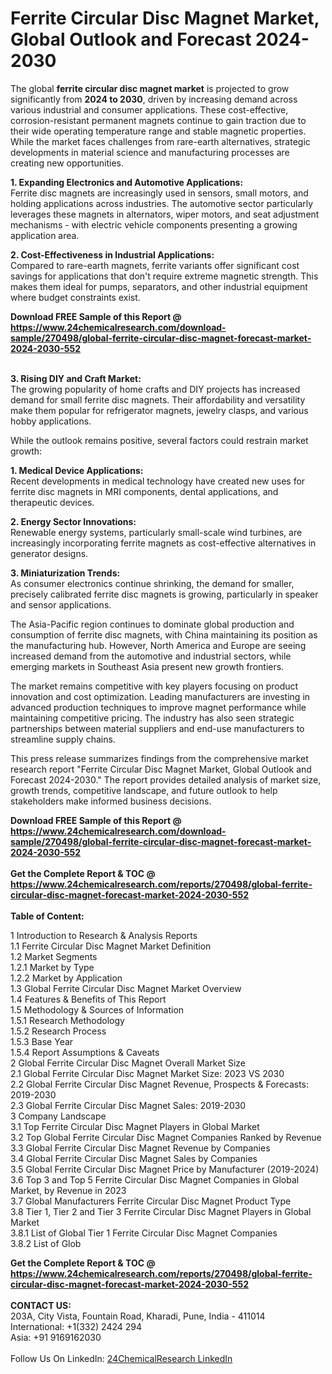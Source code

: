 <h1>Ferrite Circular Disc Magnet Market, Global Outlook and Forecast 2024-2030</h1><p>The global <strong>ferrite circular disc magnet market</strong> is projected to grow significantly from <strong>2024 to 2030</strong>, driven by increasing demand across various industrial and consumer applications. These cost-effective, corrosion-resistant permanent magnets continue to gain traction due to their wide operating temperature range and stable magnetic properties. While the market faces challenges from rare-earth alternatives, strategic developments in material science and manufacturing processes are creating new opportunities.</p><p><strong>1. Expanding Electronics and Automotive Applications:</strong><br>
Ferrite disc magnets are increasingly used in sensors, small motors, and holding applications across industries. The automotive sector particularly leverages these magnets in alternators, wiper motors, and seat adjustment mechanisms - with electric vehicle components presenting a growing application area.</p><p><strong>2. Cost-Effectiveness in Industrial Applications:</strong><br>
Compared to rare-earth magnets, ferrite variants offer significant cost savings for applications that don't require extreme magnetic strength. This makes them ideal for pumps, separators, and other industrial equipment where budget constraints exist.</p><div><b>Download FREE Sample of this Report @ 
            <a href="https://www.24chemicalresearch.com/download-sample/270498/global-ferrite-circular-disc-magnet-forecast-market-2024-2030-552">
            https://www.24chemicalresearch.com/download-sample/270498/global-ferrite-circular-disc-magnet-forecast-market-2024-2030-552</a></b></div><br><p><strong>3. Rising DIY and Craft Market:</strong><br>
The growing popularity of home crafts and DIY projects has increased demand for small ferrite disc magnets. Their affordability and versatility make them popular for refrigerator magnets, jewelry clasps, and various hobby applications.</p><p>While the outlook remains positive, several factors could restrain market growth:</p><p><strong>1. Medical Device Applications:</strong><br>
Recent developments in medical technology have created new uses for ferrite disc magnets in MRI components, dental applications, and therapeutic devices.</p><p><strong>2. Energy Sector Innovations:</strong><br>
Renewable energy systems, particularly small-scale wind turbines, are increasingly incorporating ferrite magnets as cost-effective alternatives in generator designs.</p><p><strong>3. Miniaturization Trends:</strong><br>
As consumer electronics continue shrinking, the demand for smaller, precisely calibrated ferrite disc magnets is growing, particularly in speaker and sensor applications.</p><p>The Asia-Pacific region continues to dominate global production and consumption of ferrite disc magnets, with China maintaining its position as the manufacturing hub. However, North America and Europe are seeing increased demand from the automotive and industrial sectors, while emerging markets in Southeast Asia present new growth frontiers.</p><p>The market remains competitive with key players focusing on product innovation and cost optimization. Leading manufacturers are investing in advanced production techniques to improve magnet performance while maintaining competitive pricing. The industry has also seen strategic partnerships between material suppliers and end-use manufacturers to streamline supply chains.</p><p>This press release summarizes findings from the comprehensive market research report "Ferrite Circular Disc Magnet Market, Global Outlook and Forecast 2024-2030." The report provides detailed analysis of market size, growth trends, competitive landscape, and future outlook to help stakeholders make informed business decisions.</p><div><b>Download FREE Sample of this Report @ 
            <a href="https://www.24chemicalresearch.com/download-sample/270498/global-ferrite-circular-disc-magnet-forecast-market-2024-2030-552">
            https://www.24chemicalresearch.com/download-sample/270498/global-ferrite-circular-disc-magnet-forecast-market-2024-2030-552</a></b></div><br><div><b>Get the Complete Report & TOC @ 
            <a href="https://www.24chemicalresearch.com/reports/270498/global-ferrite-circular-disc-magnet-forecast-market-2024-2030-552">
            https://www.24chemicalresearch.com/reports/270498/global-ferrite-circular-disc-magnet-forecast-market-2024-2030-552</a></b></div><br>
            <b>Table of Content:</b><p>1 Introduction to Research & Analysis Reports<br />
    1.1 Ferrite Circular Disc Magnet Market Definition<br />
    1.2 Market Segments<br />
        1.2.1 Market by Type<br />
        1.2.2 Market by Application<br />
    1.3 Global Ferrite Circular Disc Magnet Market Overview<br />
    1.4 Features & Benefits of This Report<br />
    1.5 Methodology & Sources of Information<br />
        1.5.1 Research Methodology<br />
        1.5.2 Research Process<br />
        1.5.3 Base Year<br />
        1.5.4 Report Assumptions & Caveats<br />
2 Global Ferrite Circular Disc Magnet Overall Market Size<br />
    2.1 Global Ferrite Circular Disc Magnet Market Size: 2023 VS 2030<br />
    2.2 Global Ferrite Circular Disc Magnet Revenue, Prospects & Forecasts: 2019-2030<br />
    2.3 Global Ferrite Circular Disc Magnet Sales: 2019-2030<br />
3 Company Landscape<br />
    3.1 Top Ferrite Circular Disc Magnet Players in Global Market<br />
    3.2 Top Global Ferrite Circular Disc Magnet Companies Ranked by Revenue<br />
    3.3 Global Ferrite Circular Disc Magnet Revenue by Companies<br />
    3.4 Global Ferrite Circular Disc Magnet Sales by Companies<br />
    3.5 Global Ferrite Circular Disc Magnet Price by Manufacturer (2019-2024)<br />
    3.6 Top 3 and Top 5 Ferrite Circular Disc Magnet Companies in Global Market, by Revenue in 2023<br />
    3.7 Global Manufacturers Ferrite Circular Disc Magnet Product Type<br />
    3.8 Tier 1, Tier 2 and Tier 3 Ferrite Circular Disc Magnet Players in Global Market<br />
        3.8.1 List of Global Tier 1 Ferrite Circular Disc Magnet Companies<br />
        3.8.2 List of Glob</p><div><b>Get the Complete Report & TOC @ 
            <a href="https://www.24chemicalresearch.com/reports/270498/global-ferrite-circular-disc-magnet-forecast-market-2024-2030-552">
            https://www.24chemicalresearch.com/reports/270498/global-ferrite-circular-disc-magnet-forecast-market-2024-2030-552</a></b></div><br><b>CONTACT US:</b><br>
            203A, City Vista, Fountain Road, Kharadi, Pune, India - 411014<br>
            International: +1(332) 2424 294<br>
            Asia: +91 9169162030 <br><br>
            Follow Us On LinkedIn: <a href="https://www.linkedin.com/company/24chemicalresearch/">24ChemicalResearch LinkedIn</a>